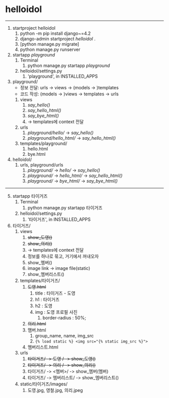 # helloidol

---

1. startproject helloidol
   1. python -m pip install django~=4.2
   2. django-admin startproject _helloidol_ .
   3. [python manage.py migrate]
   4. python manage.py runserver
2. startapp _playground_
   1. Terminal
      1. python manage.py startapp _playground_
   2. helloidol/settings.py
      1. 'playground', in INSTALLED_APPS
3. playground/
   - 정보 전달: urls -> views -> (models -> )templates
   - 코드 작성: (models -> )views -> templates -> urls
   1. views
      1. _say_hello()_
      2. _say_hello_html()_
      3. _say_bye_html()_
      4. -> templates에 context 전달
   2. urls
      1. _playground/hello/_ -> _say_hello()_
      2. _playground/hello_html/_ -> _say_hello_html()_
   3. templates/playground/
      1. hello.html
      2. bye.html
4. helloidol/
   1. urls, playground/urls
      1. _playground/_ -> _hello/_ -> _say_hello()_
      2. _playground/_ -> _hello_html/_ -> _say_hello_html()_
      3. _playground/_ -> _bye_html/_ -> _say_bye_html()_
---
5. startapp 타이거즈
   1. Terminal
      1. python manage.py startapp 타이거즈
   2. helloidol/settings.py
      1. '타이거즈', in INSTALLED_APPS
6. 타이거즈/
   1. views
      1. ~~show_도영()~~
      2. ~~show_의리()~~
      3. -> templates에 context 전달
      4. 정보를 하나로 묶고, 거기에서 꺼내오자
      5. show_멤버()
      6. image link -> image file(static)
      7. show_멤버리스트()
   2. templates/타이거즈/
      1. ~~도영.html~~
         1. title : 타이거즈 - 도영
         2. h1 : 타이거즈
         3. h2 : 도영
         4. img : 도영 프로필 사진
            1. border-radius : 50%;
      2. ~~의리.html~~
      3. 맴버.html
         1. group_name, name, img_src
         2. `{% load static %} <img src="{% static img_src %}">`
      4. 멤버리스트.html
   3. urls
      1. ~~타이거즈/ -> 도영 / -> show_도영()~~
      2. ~~타이거즈/ -> 의리 / -> show_의리()~~
      3. 타이거즈/ -> <멤버>/ -> show_멤버(멤버)
      4. 타이거즈/ -> 멤버리스트/ -> show_멤버리스트()
   4. static/타이거즈/images/
      1. 도영.jpg, 영철.jpg, 의리.jpeg







